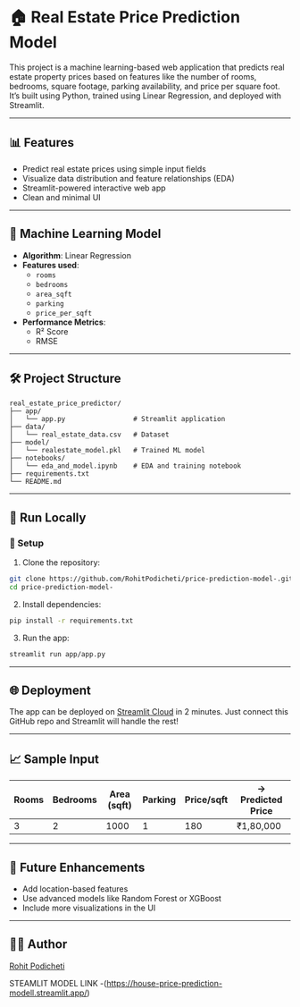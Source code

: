 
# 🏠 Real Estate Price Prediction Model

This project is a machine learning-based web application that predicts real estate property prices based on features like the number of rooms, bedrooms, square footage, parking availability, and price per square foot. It’s built using Python, trained using Linear Regression, and deployed with Streamlit.

---

## 📊 Features

- Predict real estate prices using simple input fields
- Visualize data distribution and feature relationships (EDA)
- Streamlit-powered interactive web app
- Clean and minimal UI

---

## 🧠 Machine Learning Model

- **Algorithm**: Linear Regression
- **Features used**:
  - `rooms`
  - `bedrooms`
  - `area_sqft`
  - `parking`
  - `price_per_sqft`
- **Performance Metrics**:
  - R² Score
  - RMSE

---

## 🛠️ Project Structure

```
real_estate_price_predictor/
├── app/
│   └── app.py                 # Streamlit application
├── data/
│   └── real_estate_data.csv   # Dataset
├── model/
│   └── realestate_model.pkl   # Trained ML model
├── notebooks/
│   └── eda_and_model.ipynb    # EDA and training notebook
├── requirements.txt
└── README.md
```

---

## 🚀 Run Locally

### 🔧 Setup

1. Clone the repository:

```bash
git clone https://github.com/RohitPodicheti/price-prediction-model-.git
cd price-prediction-model-
```

2. Install dependencies:

```bash
pip install -r requirements.txt
```

3. Run the app:

```bash
streamlit run app/app.py
```

---

## 🌐 Deployment

The app can be deployed on [Streamlit Cloud](https://streamlit.io/cloud) in 2 minutes. Just connect this GitHub repo and Streamlit will handle the rest!

---

## 📈 Sample Input

| Rooms | Bedrooms | Area (sqft) | Parking | Price/sqft | → Predicted Price |
|-------|----------|-------------|---------|------------|--------------------|
| 3     | 2        | 1000        | 1       | 180        | ₹1,80,000          |

---

## 📌 Future Enhancements

- Add location-based features
- Use advanced models like Random Forest or XGBoost
- Include more visualizations in the UI

---

## 🙋‍♂️ Author

[Rohit Podicheti](https://github.com/RohitPodicheti)

 STEAMLIT MODEL LINK -(https://house-price-prediction-modell.streamlit.app/)
